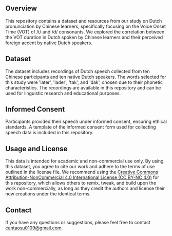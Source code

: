 ## Overview
This repository contains a dataset and resources from our study on Dutch pronunciation by Chinese learners, specifically focusing on the Voice Onset Time (VOT) of /t/ and /d/ consonants. We explored the correlation between the VOT duration in Dutch spoken by Chinese learners and their perceived foreign accent by native Dutch speakers.

## Dataset
The dataset includes recordings of Dutch speech collected from ten Chinese participants and ten native Dutch speakers. The words selected for this study were 'later', 'lader', 'tak', and 'dak', chosen due to their phonetic characteristics. The recordings are available in this repository and can be used for linguistic research and educational purposes.

## Informed Consent
Participants provided their speech under informed consent, ensuring ethical standards. A template of the informed consent form used for collecting speech data is included in this repository.

## Usage and License
This data is intended for academic and non-commercial use only. By using this dataset, you agree to cite our work and adhere to the terms of use outlined in the license file. We recommend using the [Creative Commons Attribution-NonCommercial 4.0 International License (CC BY-NC 4.0)](https://creativecommons.org/licenses/by-nc/4.0/) for this repository, which allows others to remix, tweak, and build upon the work non-commercially, as long as they credit the authors and license their new creations under the identical terms.

## Contact
If you have any questions or suggestions, please feel free to contact cantaosu0109@gmail.com.


